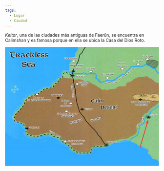 ```yaml
---
tags:
  - Lugar
  - Ciudad
---
```

_Keltar_, una de las ciudades más antiguas de Faerûn, se encuentra en Calimshan y es famosa porque en ella se ubica la Casa del Dios Roto.

![Keltar](../Imagenes/Keltar.png)
